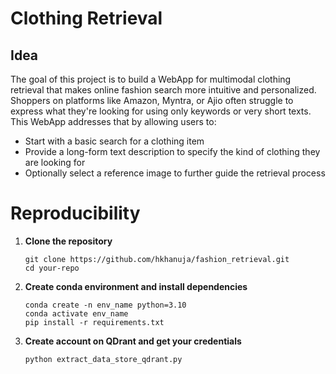 # Clothing Retrieval

## Idea
The goal of this project is to build a WebApp for multimodal clothing retrieval that makes online fashion search more intuitive and personalized.
Shoppers on platforms like Amazon, Myntra, or Ajio often struggle to express what they're looking for using only keywords or very short texts. This WebApp addresses that by allowing users to:
- Start with a basic search for a clothing item
- Provide a long-form text description to specify the kind of clothing they are looking for
- Optionally select a reference image to further guide the retrieval process

# Reproducibility

1. **Clone the repository**
   ```
   git clone https://github.com/hkhanuja/fashion_retrieval.git
   cd your-repo
   ```
2. **Create conda environment and install dependencies**
   ```
   conda create -n env_name python=3.10
   conda activate env_name
   pip install -r requirements.txt
   ```

3. **Create account on QDrant and get your credentials**
   ```
   python extract_data_store_qdrant.py
   ```
